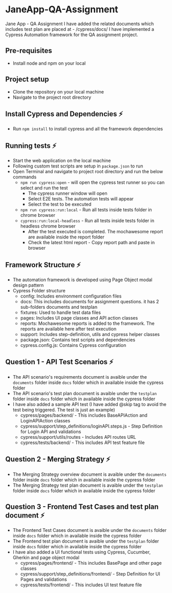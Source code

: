 # JaneApp-QA-Assignment
Jane App - QA Assignment
I have added the related documents which includes test plan are placed at - /cypress/docs/
I have implemented a Cypress Automation framework for the QA assignment project.

## Pre-requisites
* Install node and npm on your local

## Project setup
* Clone the repository on your local machine
* Navigate to the project root directory

## Install Cypress and Dependencies ⚡
* Run `npm install` to install cypress and all the framework dependencies

## Running tests ⚡
* Start the web application on the local machine
* Following custom test scripts are setup in `package.json` to run
* Open Terminal and navigate to project root directory and run the below commands
  * `npm run cypress:open` - will open the cypress test runner so you can select and run the test
    - The cypress runner window will open
    - Select E2E tests. The automation tests will appear
    - Select the test to be executed
  * `npm run cypress:run:local` - Run all tests inside tests folder in chrome browser
  * `cypress:run:local-headless` - Run all tests inside tests folder in headless chrome browser
    - After the test executed is completed. The mochawesome report are available inside the report folder
    - Check the latest html report - Copy report path and paste in browser

## Framework Structure ⚡
- The automation framework is developed using Page Object modal design pattern
- Cypress Folder structure
  * config: Includes environment configuration files
  * docs: This includes documents for assignment questions. it has 2 sub-folders documents and testplan
  * fixtures: Used to handle test data files
  * pages: Includes UI page classes and API action classes
  * reports: Mochawesome reports is added to the framework. The reports are available here after test execution
  * support: Includes step-definition, utils and cypress helper classes
  * package.json: Contains test scripts and dependencies
  * cypress.config.js: Contains Cypress configuration


## Question 1 - API Test Scenarios ⚡
* The API scenario's requirements document is avaible under the `documents` folder inside `docs` folder which in available inside the cypress folder
* The API scenario's test plan document is avaible under the `testplan` folder inside `docs` folder which in available inside the cypress folder
* I have also added a sample API test (I have added @skip tag to avoid the test being triggered. The test is just an example)
  * cypress/pages/backend/ - This includes BaseAPIAction and LoginAPIAction classes
  * cypress/support/step_definitions/loginAPI.steps.js - Step Definition for Login API and validations
  * cypress/support/utils/routes - Includes API routes URL
  * cypress/tests/backend/ - This includes API test feature file

## Question 2 - Merging Strategy ⚡
* The Merging Strategy overview document is avaible under the `documents` folder inside `docs` folder which in available inside the cypress folder
* The Merging Strategy test plan document is avaible under the `testplan` folder inside `docs` folder which in available inside the cypress folder

## Question 3 - Frontend Test Cases and test plan document ⚡
* The Frontend Test Cases document is avaible under the `documents` folder inside `docs` folder which in available inside the cypress folder
* The Frontend test plan document is avaible under the `testplan` folder inside `docs` folder which in available inside the cypress folder
* I have also added a UI functional tests using Cypress, Cucumber, Gherkin and page object modal
  * cypress/pages/frontend/ - This includes BasePage and other page classes
  * cypress/support/step_definitions/frontend/ - Step Definition for UI Pages and validations
  * cypress/tests/frontend/ - This includes UI test feature file